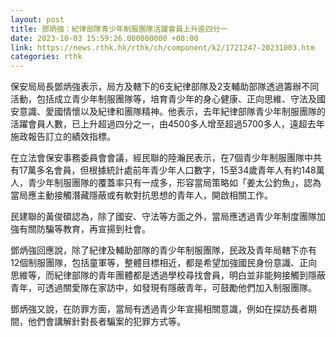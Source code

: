 ```yaml
---
layout: post
title: 鄧炳強：紀律部隊青少年制服團隊活躍會員上升逾四分一
date: 2023-10-03 15:59:26.000000000 +08:00
link: https://news.rthk.hk/rthk/ch/component/k2/1721247-20231003.htm
categories: rthk
---
```


保安局局長鄧炳強表示，局方及轄下的6支紀律部隊及2支輔助部隊透過籌辦不同活動，包括成立青少年制服團隊等，培育青少年的身心健康、正向思維、守法及國安意識、愛國情懷以及紀律和團隊精神。他表示，去年紀律部隊青少年制服團隊的活躍會員人數，已上升超過四分之一，由4500多人增至超過5700多人，遠超去年施政報告訂立的績效指標。

在立法會保安事務委員會會議，經民聯的陸瀚民表示，在7個青少年制服團隊中共有17萬多名會員，但根據統計處前年青少年人口數字，15至34歲青年人有約148萬人，青少年制服團隊的覆蓋率只有一成多，形容當局策略如「姜太公釣魚」，認為當局應主動接觸潛藏隱蔽或有軟對抗思想的青年人，開啟相關工作。

民建聯的黃俊碩認為，除了國安、守法等方面之外，當局應透過青少年制度團隊加強有關防騙等教育，再宣揚到社會。

鄧炳強回應說，除了紀律及輔助部隊的青少年制服團隊，民政及青年局轄下亦有12個制服團隊，包括童軍等，整體目標相近，都是希望加強國民身份意識、正向思維等，而紀律部隊的青年團體都是透過學校尋找會員，明白並非能夠接觸到隱蔽青年，可透過關愛隊在家訪中，如發現有隱蔽青年，可鼓勵他們加入制服團隊。

鄧炳強又說，在防罪方面，當局有透過青少年宣揚相關意識，例如在探訪長者期間，他們會講解針對長者騙案的犯罪方式等。
